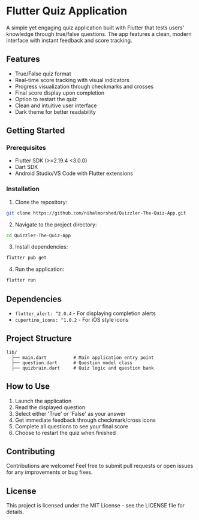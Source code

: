 # Flutter Quiz Application

A simple yet engaging quiz application built with Flutter that tests users' knowledge through true/false questions. The app features a clean, modern interface with instant feedback and score tracking.

## Features

* True/False quiz format
* Real-time score tracking with visual indicators
* Progress visualization through checkmarks and crosses
* Final score display upon completion
* Option to restart the quiz
* Clean and intuitive user interface
* Dark theme for better readability

## Getting Started

### Prerequisites

* Flutter SDK (>=2.19.4 <3.0.0)
* Dart SDK
* Android Studio/VS Code with Flutter extensions

### Installation

1. Clone the repository:
```bash
git clone https://github.com/nihalmorshed/Quizzler-The-Quiz-App.git
```

2. Navigate to the project directory:
```bash
cd Quizzler-The-Quiz-App
```

3. Install dependencies:
```bash
flutter pub get
```

4. Run the application:
```bash
flutter run
```

## Dependencies

* `flutter_alert: ^2.0.4` - For displaying completion alerts
* `cupertino_icons: ^1.0.2` - For iOS style icons

## Project Structure

```
lib/
  ├── main.dart          # Main application entry point
  ├── question.dart      # Question model class
  ├── quizbrain.dart     # Quiz logic and question bank
```

## How to Use

1. Launch the application
2. Read the displayed question
3. Select either 'True' or 'False' as your answer
4. Get immediate feedback through checkmark/cross icons
5. Complete all questions to see your final score
6. Choose to restart the quiz when finished

## Contributing

Contributions are welcome! Feel free to submit pull requests or open issues for any improvements or bug fixes.

## License

This project is licensed under the MIT License - see the LICENSE file for details.

